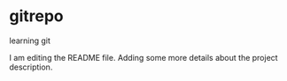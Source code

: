 # gitrepo
learning git

I am editing the README file. Adding some more details about the project description.
